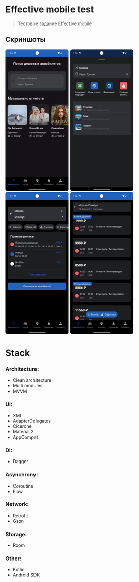 # Effective mobile test
> Тестовое задание Effective mobile


## Скриншоты
<img alt="Скриншот 1" src="Readme/main_screen.png" width="200"/> <img alt="Скриншот 2" src="Readme/search_tickets_bs.png" width="200"/> <img alt="Скриншот 3" src="Readme/search_tickets.png" width="200"/>
<img alt="Скриншот 3" src="Readme/tickets list.png" width="200"/>

# Stack
### Architecture:
- Clean architecture
- Multi modules
- MVVM

### UI:
- XML
- AdapterDelegates
- Cicerone
- Material 2
- AppCompat

### DI:
- Dagger

### Asynchrony:
- Coroutine
- Flow

### Network:
- Retrofit
- Gson

### Storage:
- Room
  
### Other:
- Kotlin
- Android SDK
